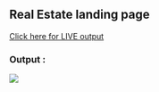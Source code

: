 ## Real Estate landing page
[Click here for LIVE output](https://real-estatee-landing-page.netlify.app/)
### Output :
![](https://github.com/shaikriyaz04/webdevelopment/blob/main/Real%20Estate%20Landing%20page%2004/output.png?raw=true)
